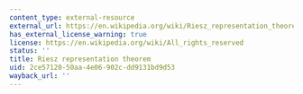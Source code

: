 ```yaml
---
content_type: external-resource
external_url: https://en.wikipedia.org/wiki/Riesz_representation_theorem
has_external_license_warning: true
license: https://en.wikipedia.org/wiki/All_rights_reserved
status: ''
title: Riesz representation theorem
uid: 2ce57120-50aa-4e06-902c-dd9131bd9d53
wayback_url: ''
---
```


